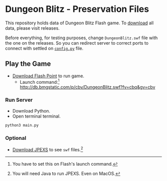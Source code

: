 # Dungeon Blitz - Preservation Files

This repository holds data of Dungeon Blitz Flash game. To [download](https://github.com/BlitzForge-Studios/server/releases/tag/static-data) all data, please visit releases.

Before everything, for testing purposes, change `DungeonBlitz.swf` file with the one on the releases. So you can redirect server to correct ports to connect with settled on [`config.py`](src/config.py) file.

## Play the Game

-   [Download Flash Point](https://flashpointarchive.org/downloads) to run game.
    -   Launch command:[^1] http://db.bmgstatic.com/p/cbv/DungeonBlitz.swf?fv=cbq&gv=cbv

### Run Server

-   Download Python.
-   Open terminal terminal.

```sh
python3 main.py
```

### Optional

-   [Download JPEXS](https://github.com/jindrapetrik/jpexs-decompiler/releases) to see `swf` files.[^2]

[^1]: You have to set this on Flash's launch command.
[^2]: You will need Java to run JPEXS. Even on MacOS.
